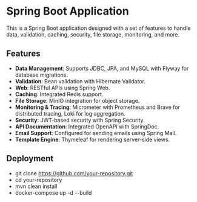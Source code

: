 # Spring Boot Application

This is a Spring Boot application designed with a set of features to handle data, validation, caching, security, file storage, monitoring, and more.

## Features

- **Data Management**: Supports JDBC, JPA, and MySQL with Flyway for database migrations.
- **Validation**: Bean validation with Hibernate Validator.
- **Web**: RESTful APIs using Spring Web.
- **Caching**: Integrated Redis support.
- **File Storage**: MinIO integration for object storage.
- **Monitoring & Tracing**: Micrometer with Prometheus and Brave for distributed tracing, Loki for log aggregation.
- **Security**: JWT-based security with Spring Security.
- **API Documentation**: Integrated OpenAPI with SpringDoc.
- **Email Support**: Configured for sending emails using Spring Mail.
- **Template Engine**: Thymeleaf for rendering server-side views.


## Deployment 
- git clone https://github.com/your-repository.git
-  cd your-repository
- mvn clean install
- docker-compose up -d --build
